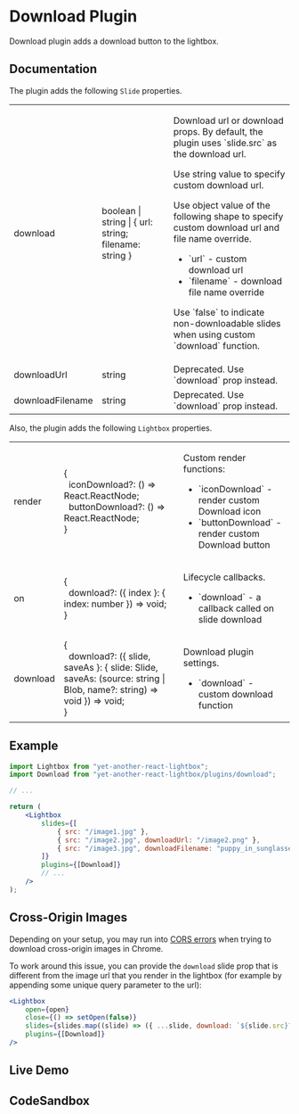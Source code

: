 # Download Plugin

Download plugin adds a download button to the lightbox.

## Documentation

The plugin adds the following `Slide` properties.

<table class="docs">
    <tbody>
    <tr>
        <td>
            download
        </td>
        <td>
            boolean | string | &#123; url: string; filename: string &#125;
        </td>
        <td>
            <p>Download url or download props. By default, the plugin uses `slide.src` as the download url.</p>
            <p>Use string value to specify custom download url.</p>
            <p>Use object value of the following shape to specify custom download url and file name override.</p>
            <ul>
                <li>`url` - custom download url</li>
                <li>`filename` - download file name override</li>
            </ul>
            <p>Use `false` to indicate non-downloadable slides when using custom `download` function.</p>
        </td>
    </tr>
    <tr>
        <td>downloadUrl</td>
        <td>
            string
        </td>
        <td>
            Deprecated. Use `download` prop instead.
        </td>
    </tr>
    <tr>
        <td>downloadFilename</td>
        <td>
            string
        </td>
        <td>
            Deprecated. Use `download` prop instead.
        </td>
    </tr>
    </tbody>
</table>

Also, the plugin adds the following `Lightbox` properties.

<table class="docs">
    <tbody>
    <tr>
        <td>render</td>
        <td>
            &#123;<br />
            &nbsp;&nbsp;iconDownload?: () => React.ReactNode;<br />
            &nbsp;&nbsp;buttonDownload?: () => React.ReactNode;<br />
            &#125;
        </td>
        <td>
            <p>Custom render functions:</p>
            <ul>
                <li>`iconDownload` - render custom Download icon</li>
                <li>`buttonDownload` - render custom Download button</li>
            </ul>
        </td>
    </tr>
    <tr>
        <td>on</td>
        <td>
            &#123;<br />
            &nbsp;&nbsp;download?: (&#123; index &#125;: &#123; index: number &#125;) => void;<br />
            &#125;
        </td>
        <td>
            <p>Lifecycle callbacks.</p>
            <ul>
                <li>`download` - a callback called on slide download</li>
            </ul>
        </td>
    </tr>
    <tr>
        <td>download</td>
        <td>
            &#123;<br />
            &nbsp;&nbsp;download?: (&#123; slide, saveAs &#125;: &#123; slide: Slide, saveAs: (source: string | Blob, name?: string) => void &#125;) => void;<br />
            &#125;
        </td>
        <td>
            <p>Download plugin settings.</p>
            <ul>
                <li>`download` - custom download function</li>
            </ul>
        </td>
    </tr>
    </tbody>
</table>

## Example

```jsx
import Lightbox from "yet-another-react-lightbox";
import Download from "yet-another-react-lightbox/plugins/download";

// ...

return (
    <Lightbox
        slides={[
            { src: "/image1.jpg" },
            { src: "/image2.jpg", downloadUrl: "/image2.png" },
            { src: "/image3.jpg", downloadFilename: "puppy_in_sunglasses" },
        ]}
        plugins={[Download]}
        // ...
    />
);
```

## Cross-Origin Images

Depending on your setup, you may run
into [CORS errors](https://github.com/igordanchenko/yet-another-react-lightbox/issues/119) when trying to download
cross-origin images in Chrome.

To work around this issue, you can provide the `download` slide prop that is different from the image url that you
render in the lightbox (for example by appending some unique query parameter to the url):

```jsx
<Lightbox
    open={open}
    close={() => setOpen(false)}
    slides={slides.map((slide) => ({ ...slide, download: `${slide.src}?download` }))}
    plugins={[Download]}
/>
```

## Live Demo

<DownloadPluginExample />

## CodeSandbox

<CodeSandboxLink file="/src/examples/DownloadPlugin.tsx" path="/plugins/download" />

